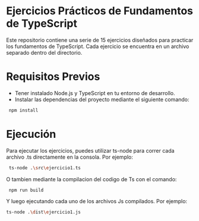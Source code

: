 # Ejercicios Prácticos de Fundamentos de TypeScript

Este repositorio contiene una serie de 15 ejercicios diseñados para practicar los fundamentos de TypeScript. Cada ejercicio se encuentra en un archivo separado dentro del directorio.

# Requisitos Previos
- Tener instalado Node.js y TypeScript en tu entorno de desarrollo.
- Instalar las dependencias del proyecto mediante el siguiente comando:
```bash
 npm install
 ```

# Ejecución

Para ejecutar los ejercicios, puedes utilizar ts-node para correr cada archivo .ts directamente en la consola. Por ejemplo:

```bash
 ts-node .\src\ejercicio1.ts
 ```

O tambien mediante la compilacion del codigo de Ts con el comando:

```bash
 npm run build
 ```

 Y luego ejecutando cada uno de los archivos Js compilados. Por ejemplo:

 ```bash
 ts-node .\dist\ejercicio1.js
 ```
